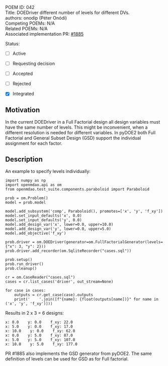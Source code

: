 POEM ID:  042  
Title:  DOEDriver different number of levels for different DVs.  
authors: onodip (Péter Onódi)  
Competing POEMs: N/A  
Related POEMs: N/A  
Associated implementation PR: [#1885](https://github.com/OpenMDAO/OpenMDAO/pull/1885)

Status:

- [ ] Active
- [ ] Requesting decision
- [ ] Accepted
- [ ] Rejected
- [x] Integrated


## Motivation
In the current DOEDriver in a Full Factorial design all design variables must have the same number of levels.
This might be inconvenient, when a different resolution is needed for different variables. In pyDOE2 both 
Full Factorial and General Subset Design (GSD) support the individual assignment for each factor. 

## Description
An example to specify levels individually:

    import numpy as np
    import openmdao.api as om
    from openmdao.test_suite.components.paraboloid import Paraboloid
    
    prob = om.Problem()
    model = prob.model
    
    model.add_subsystem('comp', Paraboloid(), promotes=['x', 'y', 'f_xy'])
    model.set_input_defaults('x', 0.0)
    model.set_input_defaults('y', 0.0)
    model.add_design_var('x', lower=0.0, upper=10.0)
    model.add_design_var('y', lower=0.0, upper=5.0)
    model.add_objective('f_xy')
    
    prob.driver = om.DOEDriver(generator=om.FullFactorialGenerator(levels={"x": 3, "y": 2}))
    prob.driver.add_recorder(om.SqliteRecorder("cases.sql"))
    
    prob.setup()
    prob.run_driver()
    prob.cleanup()
    
    cr = om.CaseReader("cases.sql")
    cases = cr.list_cases('driver', out_stream=None)
    
    for case in cases:
        outputs = cr.get_case(case).outputs
        print('    '.join([f"{name}: {float(outputs[name])}" for name in ('x', 'y', 'f_xy')]))

Results in 2 x 3 = 6 designs:

    x: 0.0    y: 0.0    f_xy: 22.0
    x: 5.0    y: 0.0    f_xy: 17.0
    x: 10.0    y: 0.0    f_xy: 62.0
    x: 0.0    y: 5.0    f_xy: 87.0
    x: 5.0    y: 5.0    f_xy: 107.0
    x: 10.0    y: 5.0    f_xy: 177.0

PR #1885 also implements the GSD generator from pyDOE2. The same definition of levels can be
used for GSD as for Full factorial.

